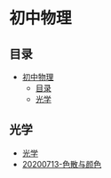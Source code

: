 # 初中物理

## 目录

<!-- @import "[TOC]" {cmd="toc" depthFrom=1 depthTo=6 orderedList=false} -->

<!-- code_chunk_output -->

- [初中物理](#初中物理)
  - [目录](#目录)
  - [光学](#光学)

<!-- /code_chunk_output -->

## 光学

* [光学](./light/20200113.html)
* [20200713-色散与颜色](./light/20200713.html)